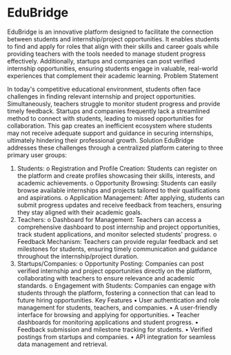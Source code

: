 # EduBridge
EduBridge is an innovative platform designed to facilitate the connection between students and internship/project opportunities. It enables students to find and apply for roles that align with their skills and career goals while providing teachers with the tools needed to manage student progress effectively. Additionally, startups and companies can post verified internship opportunities, ensuring students engage in valuable, real-world experiences that complement their academic learning.
Problem Statement

In today's competitive educational environment, students often face challenges in finding relevant internship and project opportunities. Simultaneously, teachers struggle to monitor student progress and provide timely feedback. Startups and companies frequently lack a streamlined method to connect with students, leading to missed opportunities for collaboration. This gap creates an inefficient ecosystem where students may not receive adequate support and guidance in securing internships, ultimately hindering their professional growth.
Solution
EduBridge addresses these challenges through a centralized platform catering to three primary user groups:
1.	Students:
o	Registration and Profile Creation: Students can register on the platform and create profiles showcasing their skills, interests, and academic achievements.
o	Opportunity Browsing: Students can easily browse available internships and projects tailored to their qualifications and aspirations.
o	Application Management: After applying, students can submit progress updates and receive feedback from teachers, ensuring they stay aligned with their academic goals.
2.	Teachers:
o	Dashboard for Management: Teachers can access a comprehensive dashboard to post internship and project opportunities, track student applications, and monitor selected students' progress.
o	Feedback Mechanism: Teachers can provide regular feedback and set milestones for students, ensuring timely communication and guidance throughout the internship/project duration.
3.	Startups/Companies:
o	Opportunity Posting: Companies can post verified internship and project opportunities directly on the platform, collaborating with teachers to ensure relevance and academic standards.
o	Engagement with Students: Companies can engage with students through the platform, fostering a connection that can lead to future hiring opportunities.
Key Features
•	User authentication and role management for students, teachers, and companies.
•	A user-friendly interface for browsing and applying for opportunities.
•	Teacher dashboards for monitoring applications and student progress.
•	Feedback submission and milestone tracking for students.
•	Verified postings from startups and companies.
•	API integration for seamless data management and retrieval.

